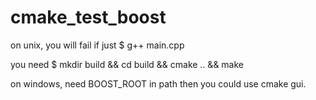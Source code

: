 # cmake_test_boost

on unix, you will fail if just 
$ g++ main.cpp

you need 
$ mkdir build && cd build && cmake .. && make

on windows, need BOOST_ROOT in path
then you could use cmake gui.
